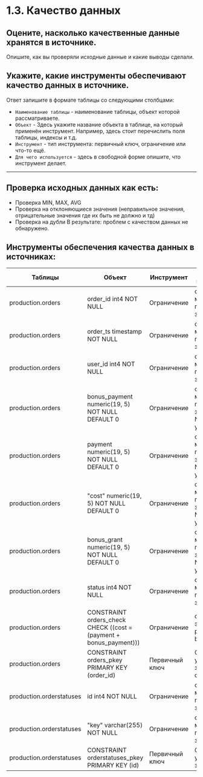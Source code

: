 # 1.3. Качество данных

## Оцените, насколько качественные данные хранятся в источнике.
Опишите, как вы проверяли исходные данные и какие выводы сделали.

## Укажите, какие инструменты обеспечивают качество данных в источнике.
Ответ запишите в формате таблицы со следующими столбцами:
- `Наименование таблицы` - наименование таблицы, объект которой рассматриваете.
- `Объект` - Здесь укажите название объекта в таблице, на который применён инструмент. Например, здесь стоит перечислить поля таблицы, индексы и т.д.
- `Инструмент` - тип инструмента: первичный ключ, ограничение или что-то ещё.
- `Для чего используется` - здесь в свободной форме опишите, что инструмент делает.
-----
## Проверка исходных данных как есть:
- Проверка MIN, MAX, AVG 
- Проверка на отклоняющиеся значения (неправильное значения, отрицательные значения где их быть не должно и тд)
- Проверка на дубли
В результате: проблем с качеством данных не обнаружено. 

## Инструменты обеспечения качества данных в источниках:

| Таблицы             | Объект                      | Инструмент      | Для чего используется |
| ------------------- | --------------------------- | --------------- | --------------------- |
| production.orders   | order_id int4 NOT NULL      | Ограничение  | столбец не может принимать значение NULL |
| production.orders   | order_ts timestamp NOT NULL | Ограничение  | столбец не может принимать значение NULL |
| production.orders   | user_id int4 NOT NULL      | Ограничение  | столбец не может принимать значение NULL |
| production.orders   | bonus_payment numeric(19, 5) NOT NULL DEFAULT 0      | Ограничение  | столбец не может принимать значение NULL, по умолчанию 0 |
| production.orders   | payment numeric(19, 5) NOT NULL DEFAULT 0      | Ограничение  | столбец не может принимать значение NULL, по умолчанию 0 |
| production.orders   | "cost" numeric(19, 5) NOT NULL DEFAULT 0     | Ограничение  | столбец не может принимать значение NULL, по умолчанию 0 |
| production.orders   | bonus_grant numeric(19, 5) NOT NULL DEFAULT 0   | Ограничение  | столбец не может принимать значение NULL, по умолчанию 0 |
| production.orders   | status int4 NOT NULL    | Ограничение  | столбец не может принимать значение NULL |
| production.orders   | CONSTRAINT orders_check CHECK ((cost = (payment + bonus_payment)))   | Ограничение  | столбец cost это сумма payment + bonus_payment |
| production.orders   | CONSTRAINT orders_pkey PRIMARY KEY (order_id)   | Первичный ключ  | Обеспечение уникальности значений order_id |
| production.orderstatuses   | id int4 NOT NULL   | Ограничение  | столбец не может принимать значение NULL |
| production.orderstatuses   | "key" varchar(255) NOT NULL   | Ограничение  | столбец не может принимать значение NULL |
| production.orderstatuses   | CONSTRAINT orderstatuses_pkey PRIMARY KEY (id)   | Первичный ключ  | Обеспечение уникальности значений id |

